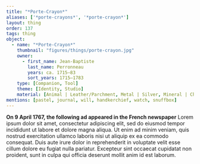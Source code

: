 ```yaml
---
title: "*Porte-Crayon*"
aliases: ['*porte-crayons*', '*porte-crayon*']
layout: thing
order: 137
tags: thing
object:
  - name: "*Porte-Crayon*"
    thumbnail: "figures/things/porte-crayon.jpg"
    owner:
      - first_name: Jean-Baptiste
        last_name: Perronneau
        years: ca. 1715–83
        sort_years: 1715–1783
    type: [Companion, Tool]
    theme: [Identity, Studio]
    material: [Animal | Leather/Parchment, Metal | Silver, Mineral | Chalk]
mentions: [pastel, journal, will, handkerchief, watch, snuffbox]
---
```


**On 9 April 1767, the following ad appeared in the French newspaper** Lorem ipsum dolor sit amet, consectetur adipiscing elit, sed do eiusmod tempor incididunt ut labore et dolore magna aliqua. Ut enim ad minim veniam, quis nostrud exercitation ullamco laboris nisi ut aliquip ex ea commodo consequat. Duis aute irure dolor in reprehenderit in voluptate velit esse cillum dolore eu fugiat nulla pariatur. Excepteur sint occaecat cupidatat non proident, sunt in culpa qui officia deserunt mollit anim id est laborum.